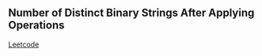 ## Number of Distinct Binary Strings After Applying Operations
[Leetcode](https://leetcode.com/problems/number-of-distinct-binary-strings-after-applying-operations)
